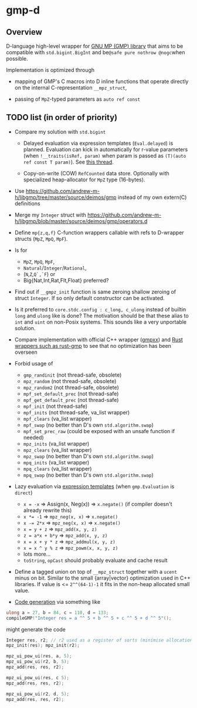 # gmp-d

## Overview

D-language high-level wrapper for [GNU MP (GMP) library](https://gmplib.org/)
that aims to be compatible with `std.bigint.BigInt` and be`@safe pure nothrow
@nogc`when possible.

Implementation is optimized through

- mapping of GMP's C macros into D inline functions that operate directly on the
  internal C-representation `__mpz_struct`,

- passing of `MpZ`-typed parameters as `auto ref const`

## TODO list (in order of priority)

- Compare my solution with `std.bigint`

  - Delayed evaluation via expression templates (`Eval.delayed`) is
  planned. Evaluation can kick in automatically for r-value parameters (when
  `!__traits(isRef, param)` when param is passed as `(T)(auto ref const T
  param)`). See
  [this thread](http://forum.dlang.org/post/boorcxnmtatrncrclimp@forum.dlang.org).

  - Copy-on-write (COW) `RefCounted` data store. Optionally with specialized
    heap-allocator for `MpZ` type (16-bytes).

- Use https://github.com/andrew-m-h/libgmp/tree/master/source/deimos/gmp instead of my own extern(C) definitions

- Merge my `Integer` struct with https://github.com/andrew-m-h/libgmp/blob/master/source/deimos/gmp/operators.d

- Define `mp{z,q,f}` C-function wrappers callable with refs to D-wrapper structs
  (`MpZ`, `MpQ`, `MpF`).

- Is for
  - `MpZ`, `MpQ`, `MpF`,
  - `Natural`/`Integer`/`Rational`,
  - (`N`,`Z`,``Q`,`F``) or
  - Big{Nat,Int,Rat,Flt,Float} preferred?

- Find out if `__gmpz_init` function is same zeroing shallow zeroing of struct
`Integer`. If so only default constructor can be activated.

- Is it preferred to `core.stdc.config : c_long, c_ulong` instead of builtin
  `long` and `ulong` like is done? The motivation should be that these alias to
  `int` and `uint` on non-Posix systems. This sounds like a very unportable
  solution.

- Compare implementation with official C++ wrapper
  ([gmpxx](/usr/include/gmpxx.h))
  and [Rust wrappers such as rust-gmp](https://github.com/thestinger/rust-gmp)
  to see that no optimization has been overseen

- Forbid usage of
  - `gmp_randinit` (not thread-safe, obsolete)
  - `mpz_random` (not thread-safe, obsolete)
  - `mpz_random2` (not thread-safe, obsolete)
  - `mpf_set_default_prec` (not thread-safe)
  - `mpf_get_default_prec` (not thread-safe)
  - `mpf_init` (not thread-safe)
  - `mpf_inits` (not thread-safe, va_list wrapper)
  - `mpf_clears` (va_list wrapper)
  - `mpf_swap` (no better than D's own `std.algorithm.swap`)
  - `mpf_set_prec_raw` (could be exposed with an unsafe function if needed)
  - `mpz_inits` (va_list wrapper)
  - `mpz_clears` (va_list wrapper)
  - `mpz_swap` (no better than D's own `std.algorithm.swap`)
  - `mpq_inits` (va_list wrapper)
  - `mpq_clears` (va_list wrapper)
  - `mpq_swap` (no better than D's own `std.algorithm.swap`)

- Lazy evaluation
  via [expression templates](https://en.wikipedia.org/wiki/Expression_templates)
  (when `gmp.Evaluation` is `direct`)
  - `x = -x`        => Assign(x, Neg(x)) => `x.negate()` (if compiler doesn't already rewrite this)
  - `x *= -1`       => `mpz_neg(x, x)` => `x.negate()`
  - `x -= 2*x`      => `mpz_neg(x, x)` => `x.negate()`
  - `x = y + z`     => `mpz_add(x, y, z)`
  - `z = a*x + b*y` => `mpz_add(x, y, z)`
  - `x = x + y * z` => `mpz_addmul(x, y, z)`
  - `x = x ^ y % z` => `mpz_powm(x, x, y, z)`
  - lots more...
  - `toString`, `opCast` should probably evaluate and cache result

- Define a tagged union on top of `__mpz_struct` together with a `ucent` minus
  on bit. Similar to the small {array|vector} optimization used in C++
  libraries. If value is <= `2^^(64-1)-1` it fits in the non-heap allocated
  small value.

- [Code generation](http://forum.dlang.org/post/wyduglxwbxmfcgwtczra@forum.dlang.org) via something like

```D
ulong a = 27, b = 84, c = 110, d = 133;
compileGMP!"Integer res = a ^^ 5 + b ^^ 5 + c ^^ 5 + d ^^ 5"();
```

might generate the code


```D
Integer res, r2; // r2 used as a register of sorts (minimise allocation of Integers)
mpz_init(res); mpz_init(r2);

mpz_ui_pow_ui(res, a, 5);
mpz_ui_pow_ui(r2, b, 5);
mpz_add(res, res, r2);

mpz_ui_pow_ui(res, c 5);
mpz_add(res, res, r2);

mpz_ui_pow_ui(r2, d, 5);
mpz_add(res, res, r2);
```
